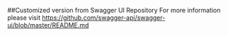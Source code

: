 ##Customized version from Swagger UI Repository
For more information please visit https://github.com/swagger-api/swagger-ui/blob/master/README.md